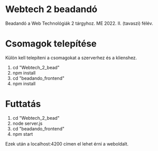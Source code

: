 # Webtech 2 beadandó

Beadandó a Web Technológiák 2 tárgyhoz.
ME 2022. II. (tavaszi) félév.

# Csomagok telepítése
Külön kell telepíteni a csomagokat a szerverhez és a klienshez.

1. cd "Webtech_2_bead"
2. npm install
3. cd "beadando_frontend"
4. npm install

# Futtatás

1. cd "Webtech_2_bead"
2. node server.js
3. cd "beadando_frontend"
4. npm start

Ezek után a localhost:4200 címen el lehet érni a weboldalt.
